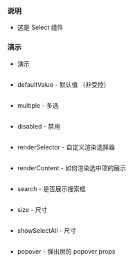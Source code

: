 ### 说明

*   这是 Select 组件

### 演示

*   演示

```js {"codepath": "select.jsx"}
```

*   defaultValue - 默认值 （非受控）

```js {"codepath": "uncontrolled.jsx"}
```

*   multiple - 多选

```js {"codepath": "multiple.jsx"}
```

*   disabled - 禁用

```js {"codepath": "disabled.jsx"}
```

*   renderSelector - 自定义渲染选择器

```js {"codepath": "renderSelector.jsx"}
```

*   renderContent - 如何渲染选中项的展示

```js {"codepath": "renderContent.jsx"}
```

*   search - 是否展示搜索框

```js {"codepath": "search.jsx"}
```

*   size - 尺寸

```js {"codepath": "size.jsx"}
```

*   showSelectAll - 尺寸

```js {"codepath": "showSelectAll.jsx"}
```

*   popover - 弹出层的 popover props

```js {"codepath": "popover.jsx"}
```
